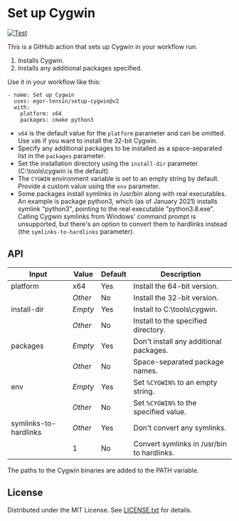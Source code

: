 Set up Cygwin
=============

[![Test](https://github.com/egor-tensin/setup-cygwin/workflows/Test/badge.svg)](https://github.com/egor-tensin/setup-cygwin/actions?query=workflow%3ATest)

This is a GitHub action that sets up Cygwin in your workflow run.

1. Installs Cygwin.
2. Installs any additional packages specified.

Use it in your workflow like this:

    - name: Set up Cygwin
      uses: egor-tensin/setup-cygwin@v2
      with:
        platform: x64
        packages: cmake python3

* `x64` is the default value for the `platform` parameter and can be omitted.
Use `x86` if you want to install the 32-bit Cygwin.
* Specify any additional packages to be installed as a space-separated list in
the `packages` parameter.
* Set the installation directory using the `install-dir` parameter
(C:\tools\cygwin is the default).
* The `CYGWIN` environment variable is set to an empty string by default.
Provide a custom value using the `env` parameter.
* Some packages install symlinks in /usr/bin along with real executables.
An example is package python3, which (as of January 2021) installs symlink
"python3", pointing to the real executable "python3.8.exe".
Calling Cygwin symlinks from Windows' command prompt is unsupported, but
there's an option to convert them to hardlinks instead (the
`symlinks-to-hardlinks` parameter).

API
---

| Input                 | Value   | Default | Description
| --------------------- | ------- | ------- | -----------
| platform              | x64     | Yes     | Install the 64-bit version.
|                       | *Other* | No      | Install the 32-bit version.
| install-dir           | *Empty* | Yes     | Install to C:\tools\cygwin.
|                       | *Other* | No      | Install to the specified directory.
| packages              | *Empty* | Yes     | Don't install any additional packages.
|                       | *Other* | No      | Space-separated package names.
| env                   | *Empty* | Yes     | Set `%CYGWIN%` to an empty string.
|                       | *Other* | No      | Set `%CYGWIN%` to the specified value.
| symlinks-to-hardlinks | *Other* | Yes     | Don't convert any symlinks.
|                       | 1       | No      | Convert symlinks in /usr/bin to hardlinks.

The paths to the Cygwin binaries are added to the PATH variable.

License
-------

Distributed under the MIT License.
See [LICENSE.txt] for details.

[LICENSE.txt]: LICENSE.txt
